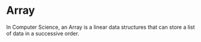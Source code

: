 # Array

In Computer Science, an Array is a linear data structures that can store a list of data in a successive order. 
